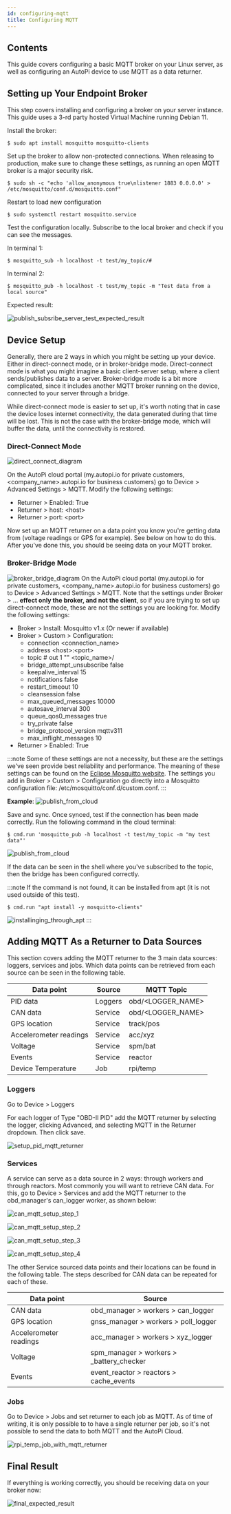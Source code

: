 ```yaml
---
id: configuring-mqtt
title: Configuring MQTT
---
```


## Contents
This guide covers configuring a basic MQTT broker on your Linux server, as well as configuring an AutoPi device to use MQTT as a data returner. 

## Setting up Your Endpoint Broker
This step covers installing and configuring a broker on your server instance. This guide uses a 3-rd party hosted Virtual Machine running Debian 11.

Install the broker:
    
    $ sudo apt install mosquitto mosquitto-clients

Set up the broker to allow non-protected connections. When releasing to production, make sure to change these settings, as running an open MQTT broker is a major security risk.
    
    $ sudo sh -c "echo 'allow_anonymous true\nlistener 1883 0.0.0.0' > /etc/mosquitto/conf.d/mosquitto.conf"

Restart to load new configuration
    
    $ sudo systemctl restart mosquitto.service

Test the configuration locally. Subscribe to the local broker and check if you can see the messages.

In terminal 1:

    $ mosquitto_sub -h localhost -t test/my_topic/#

In terminal 2:

    $ mosquitto_pub -h localhost -t test/my_topic -m "Test data from a local source"

Expected result:

![publish_subsribe_server_test_expected_result](/img/getting_started/developer_guides/configuring_MQTT/pub_sub_server_test.png)

## Device Setup

Generally, there are 2 ways in which you might be setting up your device. Either in direct-connect mode, or in broker-bridge mode. Direct-connect mode is what you might imagine a basic client-server setup, where a client sends/publishes data to a server. Broker-bridge mode is a bit more complicated, since it includes another MQTT broker running on the device, connected to your server through a bridge.

While direct-connect mode is easier to set up, it's worth noting that in case the device loses internet connectivity, the data generated during that time will be lost. This is not the case with the broker-bridge mode, which will buffer the data, until the connectivity is restored.


### Direct-Connect Mode
![direct_connect_diagram](/img/getting_started/developer_guides/configuring_MQTT/direct-connect_diagram.png)

On the AutoPi cloud portal (my.autopi.io for private customers, <company_name>.autopi.io for business customers) go to Device > Advanced Settings > MQTT. Modify the following settings:

- Returner > Enabled: True
- Returner > host: <host\>
- Returner > port: <port\>

Now set up an MQTT returner on a data point you know you're getting data from (voltage readings or GPS for example). See below on how to do this. After you've done this, you should be seeing data on your MQTT broker. 

### Broker-Bridge Mode
![broker_bridge_diagram](/img/getting_started/developer_guides/configuring_MQTT/broker-bridge_diagram.png)
On the AutoPi cloud portal (my.autopi.io for private customers, <company_name>.autopi.io for business customers) go to Device > Advanced Settings > MQTT. 
Note that the settings under Broker > ... **effect only the broker, and not the client**, so if you are trying to set up direct-connect mode, 
these are not the settings you are looking for. Modify the following settings:

- Broker > Install: Mosquitto v1.x  (Or newer if available)
- Broker > Custom > Configuration:
    - connection <connection_name>
    - address <host\>:<port\>
    - topic # out 1 "" <topic_name\>/
    - bridge_attempt_unsubscribe false
    - keepalive_interval 15
    - notifications false
    - restart_timeout 10
    - cleansession false
    - max_queued_messages 10000
    - autosave_interval 300
    - queue_qos0_messages true
    - try_private false
    - bridge_protocol_version mqttv311
    - max_inflight_messages 10
- Returner > Enabled: True

:::note
Some of these settings are not a necessity, but these are the settings we've seen provide best reliability and performance. The meaning of these settings can be found on the [Eclipse Mosquitto website](https://mosquitto.org/man/mosquitto-conf-5.html). The settings you add in Broker > Custom > Configuration go directly into a Mosquitto configuration file: /etc/mosquitto/conf.d/custom.conf.
:::

**Example**:
![publish_from_cloud](/img/getting_started/developer_guides/configuring_MQTT/mqtt_settings_example.png)

Save and sync. Once synced, test if the connection has been made correctly. Run the following command in the cloud terminal:

    $ cmd.run 'mosquitto_pub -h localhost -t test/my_topic -m "my test data"' 


![publish_from_cloud](/img/getting_started/developer_guides/configuring_MQTT/pub_from_cloud.png)

If the data can be seen in the shell where you've subscribed to the topic, then the bridge has been configured correctly.

:::note
If the command is not found, it can be installed from apt (it is not used outside of this test).

    $ cmd.run "apt install -y mosquitto-clients"

![installinging_through_apt](/img/getting_started/developer_guides/configuring_MQTT/installing_mosq_clients.png)
:::

## Adding MQTT As a Returner to Data Sources

This section covers adding the MQTT returner to the 3 main data sources: loggers, services and jobs. Which data points can be retrieved from each source can be seen in the following table.

| **Data point**         | **Source** |**MQTT Topic**      |
|------------------------|------------|--------------------|
| PID data               | Loggers    |obd/<LOGGER_NAME\>  |
| CAN data               | Service    |obd/<LOGGER_NAME\>  |
| GPS location           | Service    |track/pos           |
| Accelerometer readings | Service    |acc/xyz             |
| Voltage                | Service    |spm/bat             |
| Events                 | Service    |reactor             |
| Device Temperature     | Job        |rpi/temp            |

### Loggers

Go to Device > Loggers

For each logger of Type "OBD-II PID" add the MQTT returner by selecting the logger, clicking Advanced, and selecting MQTT in the Returner dropdown. Then click save.

![setup_pid_mqtt_returner](/img/getting_started/developer_guides/configuring_MQTT/pid_mqtt_setup.png)

### Services
A service can serve as a data source in 2 ways: through workers and through reactors. Most commonly you will want to retrieve CAN data. 
For this, go to Device > Services and add the MQTT returner to the obd_manager's can_logger worker, as shown below:

![can_mqtt_setup_step_1](/img/getting_started/developer_guides/configuring_MQTT/can_mqtt_setup_1.png)

![can_mqtt_setup_step_2](/img/getting_started/developer_guides/configuring_MQTT/can_mqtt_setup_2.png)

![can_mqtt_setup_step_3](/img/getting_started/developer_guides/configuring_MQTT/can_mqtt_setup_3.png)

![can_mqtt_setup_step_4](/img/getting_started/developer_guides/configuring_MQTT/can_mqtt_setup_4.png)

The other Service sourced data points and their locations can be found in the following table. The steps described for CAN data can be repeated for each of these.

| **Data point**         | **Source**                               |
|------------------------|------------------------------------------|
| CAN data               | obd_manager > workers > can_logger       |
| GPS location           | gnss_manager > workers > poll_logger     |
| Accelerometer readings | acc_manager > workers > xyz_logger       |
| Voltage                | spm_manager > workers > _battery_checker |
| Events                 | event_reactor > reactors > cache_events  |

### Jobs
Go to Device > Jobs and set returner to each job as MQTT. As of time of writing, it is only possible to to have a 
single returner per job, so it's not possible to send the data to both MQTT and the AutoPi Cloud.

![rpi_temp_job_with_mqtt_returner](/img/getting_started/developer_guides/configuring_MQTT/rpi_temp_job_with_mqtt_returner.png)

## Final Result

If everything is working correctly, you should be receiving data on your broker now:

![final_expected_result](/img/getting_started/developer_guides/configuring_MQTT/final_result.png)

